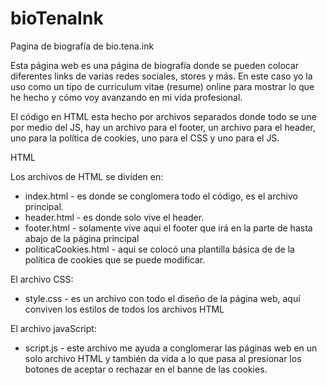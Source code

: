 # bioTenaInk
Pagina de biografía de bio.tena.ink

Esta página web es una página de biografía donde se pueden colocar diferentes links de varias redes sociales, stores y más. En este caso yo la uso como un tipo de curriculum vitae (resume) online para mostrar lo que he hecho y cómo voy avanzando en mi vida profesional.

El código en HTML esta hecho por archivos separados donde todo se une por medio del JS, hay un archivo para el footer, un archivo para el header, uno para la política de cookies, uno para el CSS y uno para el JS.

HTML

Los archivos de HTML se dividen en:
 - index.html - es donde se conglomera todo el código, es el archivo principal.
 - header.html - es donde solo vive el header.
 - footer.html - solamente vive aqui el footer que irá en la parte de hasta abajo de la página principal
 - politicaCookies.html - aqui se colocó una plantilla básica de de la política de cookies que se puede modificar. 

El archivo CSS:
 - style.css - es un archivo con todo el diseño de la página web, aquí conviven los estilos de todos los archivos HTML

El archivo javaScript:
 - script.js - este archivo me ayuda a conglomerar las páginas web en un solo archivo HTML y también da vida a lo que pasa al presionar los botones de aceptar o rechazar en el banne de las cookies.